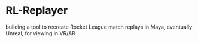 # RL-Replayer
building a tool to recreate Rocket League match replays in Maya, eventually Unreal, for viewing in VR/AR
